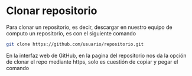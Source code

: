 # Clonar repositorio

Para clonar un repositorio, es decir, descargar en nuestro equipo de computo un repositorio, es con el siguiente comando

```bash
git clone https://github.com/usuario/repositorio.git
```

En la interfaz web de GitHub, en la pagina del repositorio nos da la opción de clonar el repo mediante https, solo es cuestión de copiar y pegar el comando 